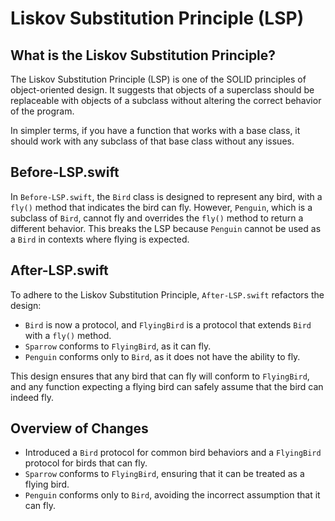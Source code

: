 # Liskov Substitution Principle (LSP)

## What is the Liskov Substitution Principle?
The Liskov Substitution Principle (LSP) is one of the SOLID principles of object-oriented design. It suggests that objects of a superclass should be replaceable with objects of a subclass without altering the correct behavior of the program.

In simpler terms, if you have a function that works with a base class, it should work with any subclass of that base class without any issues.

## Before-LSP.swift
In `Before-LSP.swift`, the `Bird` class is designed to represent any bird, with a `fly()` method that indicates the bird can fly. However, `Penguin`, which is a subclass of `Bird`, cannot fly and overrides the `fly()` method to return a different behavior. This breaks the LSP because `Penguin` cannot be used as a `Bird` in contexts where flying is expected.

## After-LSP.swift
To adhere to the Liskov Substitution Principle, `After-LSP.swift` refactors the design:
- `Bird` is now a protocol, and `FlyingBird` is a protocol that extends `Bird` with a `fly()` method.
- `Sparrow` conforms to `FlyingBird`, as it can fly.
- `Penguin` conforms only to `Bird`, as it does not have the ability to fly.

This design ensures that any bird that can fly will conform to `FlyingBird`, and any function expecting a flying bird can safely assume that the bird can indeed fly.

## Overview of Changes
- Introduced a `Bird` protocol for common bird behaviors and a `FlyingBird` protocol for birds that can fly.
- `Sparrow` conforms to `FlyingBird`, ensuring that it can be treated as a flying bird.
- `Penguin` conforms only to `Bird`, avoiding the incorrect assumption that it can fly.
